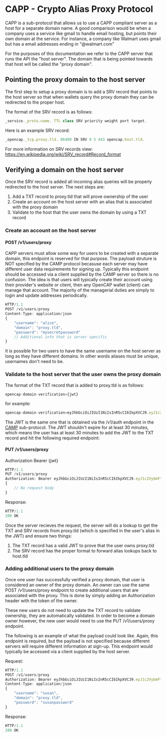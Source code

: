 # CAPP - Crypto Alias Proxy Protocol

CAPP is a sub-protocol that allows us to use a CAPP compliant server as a host for a separate domain name. A good comparison would be when a company uses a service like gmail to handle email hosting, but points their own domain at the service. For instance, a company like Walmart uses gmail but has a email addresses ending in "@walmart.com"

For the purposes of this documentation we refer to the CAPP server that runs the API the "host server". The domain that is being pointed towards that host will be called the "proxy domain".

## Pointing the proxy domain to the host server

The first step to setup a proxy domain is to add a SRV record that points to the host server so that when wallets query the proxy domain they can be redirected to the proper host.

The format of the SRV record is as follows:

```javascript
_service._proto.name. TTL class SRV priority weight port target.
```

Here is an example SRV record:

```javascript
_opencap._tcp.proxy.tld. 86400 IN SRV 0 5 443 opencap.host.tld.
```

For more information on SRV records view: https://en.wikipedia.org/wiki/SRV_record#Record_format

## Verifying a domain on the host server

Once the SRV record is added all incoming alias queries will be properly redirected to the host server. The next steps are:

1. Add a TXT record to proxy.tld that will prove ownership of the user
2. Create an account on the host server with an alias that is associated with the proxy domain
3. Validate to the host that the user owns the domain by using a TXT record

### Create an account on the host server

#### POST /v1/users/proxy

CAPP servers must allow some way for users to be created with a separate domain, this endpoint is reserved for that purpose. The payload struture is NOT specified by the CAMP protocol becasuse each server may have different user data requirements for signing up. Typically this endpoint should be accessed via a client supplied by the CAMP server so there is no confusion. The idea is that users will typically create their account using their provider's website or client, then any OpenCAP wallet (client) can manage that account. The majority of the managerial duties are simply to login and update addresses periodically.

```javascript
HTTP/1.1
POST /v1/users/proxy
Content-Type: application/json
{
    "username": "alice",
    "domain": "proxy.tld",
    "password": "mysecretpassword"
    // Additional info that is server specific
}
```

It is possible for two users to have the same username on the host server as long as they have different domains. In other words aliases must be unique, usernames don't need to be.

### Validate to the host server that the user owns the proxy domain

The format of the TXT record that is added to proxy.tld is as follows:

```javascript
opencap-domain-verification={jwt}
```

for example:

```javascript
opencap-domain-verification=eyJhbGciOiJIUzI1NiIsInR5cCI6IkpXVCJ9.eyJ1c2VybmFtZSI6ImFsaWNlIiwiZG9tYWluIjoiZG9tYWluLnRsZCIsImlhdCI6MTUxNjIzOTAyMn0.KxyelSGuiSzBv2s6JlqbFU3kxgODsg1fm7AgrRFDE;
```

The JWT is the same one that is obtained via the /v1/auth endpoint in the [CAMP](/CAMP.md) sub-protocol. The JWT shouldn't expire for at least 30 minutes, which means the user has at least 30 minutes to add the JWT to the TXT record and hit the following required endpoint:

#### PUT /v1/users/proxy

Authorization Bearer {jwt}

```javascript
HTTP/1.1
PUT /v1/users/proxy
Authorization: Bearer eyJhbGciOiJIUzI1NiIsInR5cCI6IkpXVCJ9.eyJ1c2VybmFtZSI6ImFsaWNlIiwiZG9tYWluIjoiZG9tYWluLnRsZCIsImlhdCI6MTUxNjIzOTAyMn0.Kxy-elSGuiSzBv2s6JlqbFU3kxgOD-sg1fm7AgrRFDE
{
    // No request body
}
```

Response:

```javascript
HTTP/1.1
200 OK
```

Once the server recieves the request, the server will do a lookup to get the TXT and SRV records from proxy.tld (which is specified in the user's alias in the JWT) and ensure two things:

1. The TXT record has a valid JWT to prove that the user owns proxy.tld
2. The SRV record has the proper format to forward alias lookups back to host.tld

### Adding additional users to the proxy domain

Once one user has successfully verified a proxy domain, that user is considered an owner of the proxy domain. An owner can use the same POST /v1/users/proxy endpoint to create additional users that are associated with the proxy. This is done by simply adding an Authorization header with the token of the owner.

These new users do not need to update the TXT record to validate ownership, they are automatically validated. In order to become a domain owner however, the new user would need to use the PUT /v1/users/proxy endpoint.

The following is an example of what the payload could look like. Again, this endpoint is required, but the payload is not specified because different servers will require different information at sign-up. This endpoint would typically be accessed via a client supplied by the host server.

Request:

```javascript
HTTP/1.1
POST /v1/users/proxy
Authorization: Bearer eyJhbGciOiJIUzI1NiIsInR5cCI6IkpXVCJ9.eyJ1c2VybmFtZSI6ImFsaWNlIiwiZG9tYWluIjoiZG9tYWluLnRsZCIsImlhdCI6MTUxNjIzOTAyMn0.Kxy-elSGuiSzBv2s6JlqbFU3kxgOD-sg1fm7AgrRFDE
Content-Type: application/json
{
    "username": "susan",
    "domain": "proxy.tld",
    "password": "susanpassword"
}
```

Response:

```javascript
HTTP/1.1
200 OK
```
